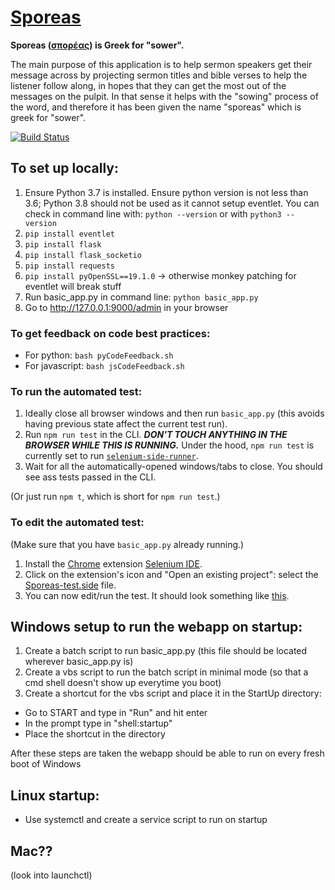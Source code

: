 # [Sporeas](https://translate.google.com/?hl=en#el/en/σπορέας)

**Sporeas ([σπορέας](https://translate.google.com/?hl=en#el/en/σπορέας)) is Greek for "sower".**

The main purpose of this application is to help sermon speakers get their message across by projecting sermon
titles and bible verses to help the listener follow along, in hopes that they can get the most out of the
messages on the pulpit. In that sense it helps with the "sowing" process of the word, and therefore it has
been given the name "sporeas" which is greek for "sower".

[![Build Status](https://travis-ci.com/alan-mj-lin/Sporeas.svg?branch=master)](https://travis-ci.com/alan-mj-lin/Sporeas)

## To set up locally:
1. Ensure Python 3.7 is installed. Ensure python version is not less than 3.6; Python 3.8 should not be used as it cannot setup eventlet. You can check in command line with: `python --version` or with `python3 --version`
2. `pip install eventlet`
3. `pip install flask`
4. `pip install flask_socketio`
5. `pip install requests`
6. `pip install pyOpenSSL==19.1.0` -> otherwise monkey patching for eventlet will break stuff
5. Run basic_app.py in command line: `python basic_app.py`
6. Go to http://127.0.0.1:9000/admin in your browser

### To get feedback on code best practices:
- For python: `bash pyCodeFeedback.sh`
- For javascript: `bash jsCodeFeedback.sh`

### To run the automated test:

1. Ideally close all browser windows and then run `basic_app.py` (this avoids having previous state affect the current test run).
2. Run `npm run test` in the CLI. **_DON'T TOUCH ANYTHING IN THE BROWSER WHILE THIS IS RUNNING._** Under the hood, `npm run test` is currently set to run [`selenium-side-runner`](https://selenium.dev/selenium-ide/docs/en/introduction/command-line-runner).
3. Wait for all the automatically-opened windows/tabs to close. You should see ass tests passed in the CLI.

(Or just run `npm t`, which is short for `npm run test`.)

### To edit the automated test:

(Make sure that you have `basic_app.py` already running.)

1. Install the [Chrome](https://www.google.com/chrome) extension [Selenium IDE](https://chrome.google.com/webstore/detail/selenium-ide/mooikfkahbdckldjjndioackbalphokd).
2. Click on the extension's icon and "Open an existing project": select the [Sporeas-test.side](https://github.com/alan-mj-lin/Sporeas/blob/Sporeas-1.1.0/Sporeas-test.side) file.
3. You can now edit/run the test. It should look something like [this](https://www.dropbox.com/s/4vi8o41twjafhsu/Selenium_IDE_Chrome_Extension_Demo.mov).

## Windows setup to run the webapp on startup:
1. Create a batch script to run basic_app.py (this file should be located wherever basic_app.py is)
2. Create a vbs script to run the batch script in minimal mode (so that a cmd shell doesn't show up everytime you boot)
3. Create a shortcut for the vbs script and place it in the StartUp directory:
  - Go to START and type in "Run" and hit enter
  - In the prompt type in "shell:startup"
  - Place the shortcut in the directory
  
After these steps are taken the webapp should be able to run on every fresh boot of Windows

## Linux startup:
- Use systemctl and create a service script to run on startup

## Mac??
(look into launchctl)
